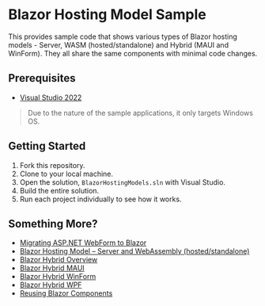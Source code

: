 # Blazor Hosting Model Sample

This provides sample code that shows various types of Blazor hosting models - Server, WASM (hosted/standalone) and Hybrid (MAUI and WinForm). They all share the same components with minimal code changes.

## Prerequisites

- [Visual Studio 2022](https://visualstudio.microsoft.com/vs/?WT.mc_id=dotnet-96001-juyoo)

> Due to the nature of the sample applications, it only targets Windows OS.

## Getting Started

1. Fork this repository.
1. Clone to your local machine.
1. Open the solution, `BlazorHostingModels.sln` with Visual Studio.
1. Build the entire solution.
1. Run each project individually to see how it works.

## Something More?

- [Migrating ASP.NET WebForm to Blazor](https://learn.microsoft.com/en-us/dotnet/architecture/blazor-for-web-forms-developers/migration?WT.mc_id=dotnet-96001-juyoo)
- [Blazor Hosting Model &ndash; Server and WebAssembly (hosted/standalone)](https://learn.microsoft.com/en-us/aspnet/core/blazor/hosting-models?WT.mc_id=dotnet-96001-juyoo)
- [Blazor Hybrid Overview](https://learn.microsoft.com/aspnet/core/blazor/hybrid/?WT.mc_id=dotnet-96001-juyoo)
- [Blazor Hybrid MAUI](https://learn.microsoft.com/aspnet/core/blazor/hybrid/tutorials/maui?WT.mc_id=dotnet-96001-juyoo)
- [Blazor Hybrid WinForm](https://learn.microsoft.com/en-us/aspnet/core/blazor/hybrid/tutorials/windows-forms?WT.mc_id=dotnet-96001-juyoo)
- [Blazor Hybrid WPF](https://learn.microsoft.com/en-us/aspnet/core/blazor/hybrid/tutorials/wpf?WT.mc_id=dotnet-96001-juyoo)
- [Reusing Blazor Components](https://learn.microsoft.com/en-us/aspnet/core/blazor/hybrid/reuse-razor-components?WT.mc_id=dotnet-96001-juyoo)
